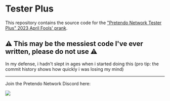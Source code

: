 # Tester Plus

This repository contains the source code for the ["Pretendo Network Tester Plus" 2023 April Fools' prank](https://testerplus.pretendo.network). 




## ⚠️ **This may be the messiest code I've ever written, please do not use** ⚠️

In my defense, i hadn't slept in ages when i started doing this (pro tip: the commit history shows how quickly i was losing my mind)

* * *

Join the Pretendo Network Discord here:

<a href="https://discord.gg/DThgbba" target="_blank">
    <img src="https://discordapp.com/api/guilds/408718485913468928/widget.png?style=banner3">
</a>
